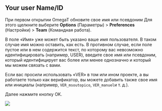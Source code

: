 ## Your user Name/ID

При первом открытии OmegaT обновите свое имя или псевдоним Для этого щелкните выберите **Options** (Параметры) > **Preferences** (Настройки) > **Team** (Командная работа).

В поле «Имя» уже может быть указано ваше имя пользователя. В таком случае имя можно оставить, как есть. В противном случае, если поле пустое или в нем содержится текст, по которому вас невозможно идентифицировать (например, USER), введите свое имя или псевдоним, который идентифицирует вас более или менее однозначно и который мы можем связать с вами.

Если вас просили использовать «VER» в том или ином проекте, а вы работаете только как верификатор, вы можете добавить также свое имя или инициалы (например, `VER_msoutopico`, `VER_manuel`и т. д.).

Далее нажмите кнопку OK.

![](../_img/omt_team_name.png)
